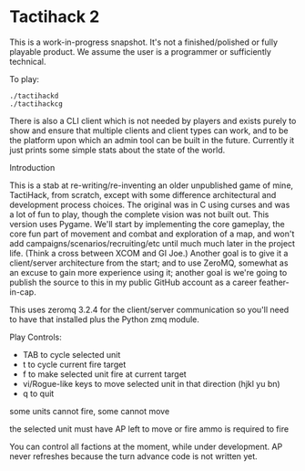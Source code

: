 Tactihack 2
===========

This is a work-in-progress snapshot. It's not a finished/polished or fully playable product. We assume the user is a programmer or sufficiently technical.

To play:

    ./tactihackd
    ./tactihackcg

There is also a CLI client which is not needed by players and exists purely to show and ensure that multiple clients and client types can work, and to be the platform upon which an admin tool can be built in the future. Currently it just prints some simple stats about the state of the world.

Introduction

This is a stab at re-writing/re-inventing an older unpublished game of mine, TactiHack, from scratch, except with some difference architectural and development process choices. The original was in C using curses and was a lot of fun to play, though the complete vision was not built out. This version uses Pygame. We'll start by implementing the core gameplay, the core fun part of movement and combat and exploration of a map, and won't add campaigns/scenarios/recruiting/etc until much much later in the project life. (Think a cross between XCOM and GI Joe.)  Another goal is to give it a client/server architecture from the start; and to use ZeroMQ, somewhat as an excuse to gain more experience using it; another goal is we're going to publish the source to this in my public GitHub account as a career feather-in-cap.

This uses zeromq 3.2.4 for the client/server communication so you'll need to have that installed plus the Python zmq module.

Play Controls:

* TAB to cycle selected unit
* t to cycle current fire target
* f to make selected unit fire at current target 
* vi/Rogue-like keys to move selected unit in that direction (hjkl yu bn)
* q to quit

some units cannot fire, some cannot move

the selected unit must have AP left to move or fire
ammo is required to fire

You can control all factions at the moment, while under development. AP never refreshes because the turn advance code is not written yet.

